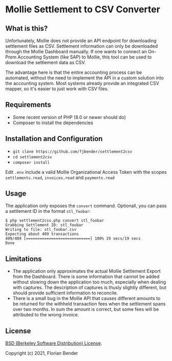 # Mollie Settlement to CSV Converter

## What is this?

Unfortunately, Mollie does not provide an API endpoint for downloading settlement files as CSV. Settlement information can only be downloaded through the Mollie Dashboard manually. If one wants to connect an On-Prem Accounting System (like SAP) to Mollie, this tool can be used to download the settlement data as CSV.

The advantage here is that the entire accounting process can be automated, without the need to implement the API in a custom solution into the accounting system. Most systems already provide an integrated CSV mapper, so it's easier to just work with CSV files.

## Requirements

* Some recent version of PHP (8.0 or newer should do)
* Composer to install the dependencies

## Installation and Configuration

* `git clone https://github.com/fjbender/settlement2csv`
* `cd settlement2csv`
* `composer install`

Edit `.env` include a valid Mollie Organizational Access Token with the scopes `settlements.read`, `invoices.read` and `payments.read`

## Usage

The application only exposes the `convert` command. Optionall, you can pass a settlement ID in the format `stl_foobar`:

```
$ php settlement2csv.php convert stl_foobar
Grabbing Settlement ID: stl_foobar
Writing to file: stl_foobar.csv
Expecting about 409 transactions
409/409 [============================] 100% 19 secs/19 secs
Done
```

## Limitations

* The application only approximates the actual Mollie Settlement Export from the Dashboard. There is some information that cannot be added without slowing down the application too much, especially when dealing with captures. The description of captures is thusly slightly different, but should provide sufficient information to reconcile.
* There is a small bug in the Mollie API that causes different amounts to be returned for the withheld transaction fees when the settlement spans over two months. In sum the amount is correct, but some fees will be attributed to the wrong invoice.

## License

[BSD (Berkeley Software Distribution) License](https://opensource.org/licenses/bsd-license.php).

Copyright (c) 2021, Florian Bender